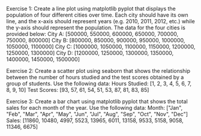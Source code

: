 Exercise 1:
Create a line plot using matplotlib pyplot that displays the population of four different cities over time. Each city should have its own line, and the x-axis should represent years (e.g. 2010, 2011, 2012, etc.) while the y-axis should represent the population.
The data for the four cities is provided below:
City A: [500000, 550000, 600000, 650000, 700000, 750000, 800000]
City B: [800000, 850000, 900000, 950000, 1000000, 1050000, 1100000]
City C: [1000000, 1050000, 1100000, 1150000, 1200000, 1250000, 1300000]
City D: [1200000, 1250000, 1300000, 1350000, 1400000, 1450000, 1500000]

Exercise 2: 
Create a scatter plot using seaborn that shows the relationship between the number of hours studied and the test scores obtained by a group of students. Use the following data:
Hours Studied: [1, 2, 3, 4, 5, 6, 7, 8, 9, 10]
Test Scores: [93, 57, 61, 54, 51, 53, 87, 81, 83, 85]

Exercise 3: 
Create a bar chart using matplotlib pyplot that shows the total sales for each month of the year. Use the following data:
Month: ["Jan", "Feb", "Mar", "Apr", "May", "Jun", "Jul", "Aug", "Sep", "Oct", "Nov", "Dec"]
Sales: [11860, 10480, 4997, 5523, 13965, 6011, 13158, 9533, 5158, 9058, 11346, 6675]
